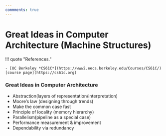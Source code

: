 ```yaml
---
commments: true
---
```


# Great Ideas in Computer Architecture (Machine Structures)

!!! quote "References."
	
	- [UC Berkeley *CS61C*](https://www2.eecs.berkeley.edu/Courses/CS61C/) [course page](https://cs61c.org)

### Great Ideas in Computer Architecture

- Abstraction(layers of representation/interpretation)
- Moore’s law (designing through trends)
- Make the common case fast
- Principle of locality (memory hierarchy)
- Parallelism(pipeline as a special case)
- Performance measurement & improvement
- Dependability via redundancy